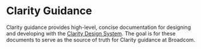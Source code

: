 # Clarity Guidance

Clarity guidance provides high-level, concise documentation for designing and developing with the
[Clarity Design System](https://clarity.design). The goal is for these documents to serve as the source of truth for
Clarity guidance at Broadcom.
